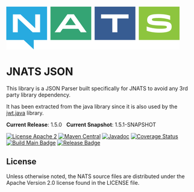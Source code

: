 ![NATS](src/main/javadoc/images/large-logo.png)

# JNATS JSON

This library is a JSON Parser built specifically for JNATS to avoid any 3rd party library dependency.

It has been extracted from the java library since it is also used by the [jwt.java](https://github.com/nats-io/jwt.java) library.

**Current Release**: 1.5.0 &nbsp; **Current Snapshot**: 1.5.1-SNAPSHOT

[![License Apache 2](https://img.shields.io/badge/License-Apache2-blue.svg)](https://www.apache.org/licenses/LICENSE-2.0)
[![Maven Central](https://maven-badges.herokuapp.com/maven-central/io.nats/jnats-json/badge.svg)](https://maven-badges.herokuapp.com/maven-central/io.nats/jnats-json)
[![Javadoc](http://javadoc.io/badge/io.nats/jnats-json.svg?branch=main)](http://javadoc.io/doc/io.nats/jnats-json?branch=main)
[![Coverage Status](https://coveralls.io/repos/github/nats-io/json.java/badge.svg?branch=main)](https://coveralls.io/github/nats-io/json.java?branch=main)
[![Build Main Badge](https://github.com/nats-io/json.java/actions/workflows/build-main.yml/badge.svg?event=push)](https://github.com/nats-io/json.java/actions/workflows/build-main.yml)
[![Release Badge](https://github.com/nats-io/json.java/actions/workflows/build-release.yml/badge.svg?event=release)](https://github.com/nats-io/json.java/actions/workflows/build-release.yml)


## License

Unless otherwise noted, the NATS source files are distributed
under the Apache Version 2.0 license found in the LICENSE file.
